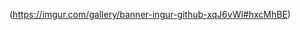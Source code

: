 (https://imgur.com/gallery/banner-ingur-github-xqJ6vWl#hxcMhBE)

<!--
**Danilo-56/Danilo-56** é um repositório ✨ _special_ ✨ porque seu `README.md` (este arquivo) aparece no seu perfil do GitHub.

Aqui estão algumas ideias para você comprar:

- 🔭 Atualmente estou trabalhando em...
- 🌱 Atualmente estou aprendendo...
- 👯 Estou procurando colaborar em...
- 🤔 Estou procurando ajuda com...
- 💬 Pergunte-me sobre...
- 📫 Como entrar em contato amigo: ...
- 😄 Pronomes: ...
- ⚡ Curiosidade: ...
-->
